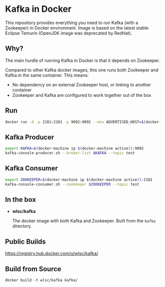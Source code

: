 Kafka in Docker
===

This repository provides everything you need to run Kafka (with a Zookeeper) in Docker environment. 
Image is based on the latest stable Eclipse Temurin (OpenJDK image was deprecated by RedHat).

Why?
---
The main hurdle of running Kafka in Docker is that it depends on Zookeeper. 

Compared to other Kafka docker images, this one runs both Zookeeper and Kafka in the same container. This means:

* No dependency on an external Zookeeper host, or linking to another container
* Zookeeper and Kafka are configured to work together out of the box

Run
---

```bash
docker run -d -p 2181:2181 -p 9092:9092 --env ADVERTISED_HOST=$(docker-machine ip $(docker-machine active)) --env ADVERTISED_PORT=9092 --name kafka wlsc/kafka
```

Kafka Producer
---

```bash
export KAFKA=$(docker-machine ip $(docker-machine active)):9092
kafka-console-producer.sh --broker-list $KAFKA --topic test
```

Kafka Consumer
---

```bash
export ZOOKEEPER=$(docker-machine ip $(docker-machine active)):2181
kafka-console-consumer.sh --zookeeper $ZOOKEEPER --topic test
```

In the box
---
* **wlsc/kafka**

  The docker image with both Kafka and Zookeeper. Built from the `kafka`
  directory.

Public Builds
---

https://registry.hub.docker.com/u/wlsc/kafka/

Build from Source
---

    docker build -t wlsc/kafka kafka/
